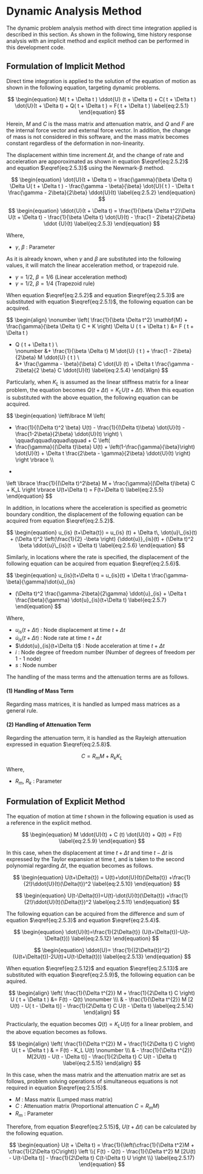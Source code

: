 <script type="text/x-mathjax-config">
MathJax.Hub.Config({
  tex2jax: {
    inlineMath: [['$','$'], ['\\(','\\)']],
    processEscapes: true
  },
  TeX: {
    equationNumbers: {
      autoNumber: "AMS"
    }
  },
  CommonHTML: { matchFontHeight: true },
  displayAlign: "center"
});
</script>
<script async src="https://cdn.mathjax.org/mathjax/latest/MathJax.js?config=TeX-AMS_CHTML"></script>

# Dynamic Analysis Method

The dynamic problem analysis method with direct time integration applied is described in this section. As shown in the following, time history response analysis with an implicit method and explicit method can be performed in this development code.

## Formulation of Implicit Method

Direct time integration is applied to the solution of the equation of motion as shown in the following equation, targeting dynamic problems.

$$
\begin{equation}
M( t + \Delta t ) \ddot{U} (t + \Delta t) + C( t + \Delta t ) \dot{U}(t + \Delta t) + Q( t + \Delta t ) = F( t + \Delta t )
\label{eq:2.5.1}
\end{equation}
$$

Herein, $M$ and $C$ is the mass matrix and attenuation matrix, and $Q$ and $F$ are the internal force vector and external force vector. In addition, the change of mass is not considered in this software, and the mass matrix becomes constant regardless of the deformation in non-linearity.

The displacement within time increment $\Delta t$, and the change of rate and acceleration are apporoximated as shown in equation $\eqref{eq:2.5.2}$ and equation $\eqref{eq:2.5.3}$ using the Newmark-&beta; method.

$$
\begin{equation}
\dot{U}(t + \Delta t) =
\frac{\gamma}{\beta \Delta t} \Delta U( t + \Delta t ) - \frac{\gamma - \beta}{\beta} \dot{U}( t ) - \Delta t \frac{\gamma - 2\beta}{2\beta} \ddot{U}(t)
\label{eq:2.5.2}
\end{equation}
$$

$$
\begin{equation}
\ddot{U}(t + \Delta t) = \frac{1}{\beta \Delta t^2}\Delta U(t + \Delta t) - \frac{1}{\beta \Delta t} \dot{U}(t) - \frac{1 - 2\beta}{2\beta} \ddot {U}(t)
\label{eq:2.5.3}
\end{equation}
$$

Where,

  - $\gamma$, $\beta$ : Parameter

As it is already known, when $\gamma$ and $\beta$ are substituted into the following values, it will match the linear acceleration method, or trapezoid rule.

  - $\gamma=1/2$, $\beta=1/6$ (Linear acceleration method)
  - $\gamma=1/2$, $\beta=1/4$ (Trapezoid rule)

When equation $\eqref{eq:2.5.2}$ and equation $\eqref{eq:2.5.3}$ are substituted with equation $\eqref{eq:2.5.1}$, the following equation can be acquired.

$$
\begin{align}
\nonumber \left( \frac{1}{\beta \Delta t^2} \mathbf{M} + \frac{\gamma}{\beta \Delta t} C + K \right) \Delta U ( t + \Delta t ) &= F ( t + \Delta t )
- Q ( t + \Delta t ) \\\
\nonumber &+ \frac{1}{\beta \Delta t} M \dot{U} ( t )
           + \frac{1 - 2\beta}{2\beta} M \ddot{U} ( t ) \\\
&+ \frac{\gamma - \beta}{\beta} C \dot{U} (t)
           + \Delta t \frac{\gamma - 2\beta}{2 \beta} C \ddot{U}(t)
\label{eq:2.5.4}
\end{align}
$$

Particularly, when $K_L$ is assumed as the linear stiffness matrix for a linear problem, the equation becomes $Q ( t + \Delta t ) = K_L U (t + \Delta t)$. When this equation is substituted with the above equation, the following equation can be acquired.

$$
\begin{equation}
\left\lbrace
M
\left(
 - \frac{1}{(\Delta t)^2 \beta} U(t) - \frac{1}{(\Delta t)\beta} \dot{U}(t) - \frac{1-2\beta}{2\beta} \ddot{U}(t)
\right) \\\
\qquad\qquad\qquad\qquad +
C
\left(
 - \frac{\gamma}{(\Delta t)\beta} U(t) + \left(1-\frac{\gamma}{\beta}\right) \dot{U}(t) + \Delta t \frac{2\beta - \gamma}{2\beta} \ddot{U}(t)
\right)
\right \rbrace \\\
+
\left \lbrace
 \frac{1}{(\Delta t)^2\beta} M + \frac{\gamma}{(\Delta t)\beta} C + K_L
\right \rbrace
U(t+\Delta t)
= F(t+\Delta t)
\label{eq:2.5.5}
\end{equation}
$$

In addition, in locations where the acceleration is specified as geometric boundary condition, the displacement of the following equation can be acquired from equation $\eqref{eq:2.5.2}$.


$$
\begin{equation}
u_{is} (t+\Delta{t}) = u_{is} (t) + \Delta t\, \dot{u}\_{is}(t) + (\Delta t)^2 \left(\frac{1}{2} -\beta \right) {\ddot{u}}_{is}(t) + (\Delta t)^2 \beta \ddot{u}\_{is}(t + \Delta t)
\label{eq:2.5.6}
\end{equation}
$$

Similarly, in locations where the rate is specified, the displacement of the following equation can be acquired from equation $\eqref{eq:2.5.6}$.

$$
\begin{equation}
u\_{is}(t+\Delta t) = u\_{is}(t) + \Delta t \frac{\gamma-\beta}{\gamma}\dot{u}\_{is}
+ (\Delta t)^2 \frac{\gamma-2\beta}{2\gamma} \ddot{u}\_{is} + \Delta t \frac{\beta}{\gamma} \dot{u}\_{is}(t+\Delta t)
\label{eq:2.5.7}
\end{equation}
$$

Where,

  - $u_{is}(t+\Delta t)$ : Node displacement at time $t + \Delta t$
  - $\dot{u}_{is}(t+\Delta t)$ : Node rate at time $t + \Delta t$
  - $\ddot{u}_{is}(t+\Delta t)$ : Node acceleration at time $t + \Delta t$
  - $i$ : Node degree of freedom number (Number of degrees of freedom per 1 - 1 node)
  - $s$ : Node number

The handling of the mass terms and the attenuation terms are as follows.

#### (1) Handling of Mass Term

Regarding mass matrices, it is handled as lumped mass matrices as a general rule.

#### (2) Handling of Attenuation Term

Regarding the attenuation term, it is handled as the Rayleigh attenuation expressed in equation $\eqref{eq:2.5.8}$.

$$
\begin{equation}
C = R_m M + R_k K_L
\label{eq:2.5.8}
\end{equation}
$$

Where,

  - $R_m$, $R_k$ : Parameter

## Formulation of Explicit Method

The equation of motion at time $t$ shown in the following equation is used as a reference in the explicit method.

$$
\begin{equation}
M \ddot{U}(t) + C (t) \dot{U}(t) + Q(t) = F(t)
\label{eq:2.5.9}
\end{equation}
$$

In this case, when the displacement at time $t + \Delta t$ and time $t - \Delta t$ is expressed by the Taylor expansion at time $t$, and is taken to the second polynomial regarding $\Delta t$, the equation becomes as follows.


$$
\begin{equation}
U(t+\Delta{t}) = U(t)+\dot{U}(t)(\Delta{t})
+\frac{1}{2!}\ddot{U}(t)(\Delta{t})^2
\label{eq:2.5.10}
\end{equation}
$$

$$
\begin{equation}
U(t-\Delta{t})=U(t)-\dot{U}(t)(\Delta{t})
+\frac{1}{2!}\ddot{U}(t)(\Delta{t})^2
\label{eq:2.5.11}
\end{equation}
$$

The following equation can be acquired from the difference and sum of equation $\eqref{eq:2.5.3}$ and equation $\eqref{eq:2.5.4}$.

$$
\begin{equation}
\dot{U}(t)=\frac{1}{2\Delta{t}}
(U(t+\Delta{t})-U(t-\Delta{t}))
\label{eq:2.5.12}
\end{equation}
$$

$$
\begin{equation}
\ddot{U}=
\frac{1}{(2\Delta{t})^2}
(U(t+\Delta{t})-2U(t)+U(t-\Delta{t}))
\label{eq:2.5.13}
\end{equation}
$$

When equation $\eqref{eq:2.5.12}$ and equation $\eqref{eq:2.5.13}$ are substituted with equation $\eqref{eq:2.5.9}$, the following equation can be aquired.


$$
\begin{align}
\left( \frac{1}{\Delta t^{2}} M + \frac{1}{2\Delta t} C \right) U ( t + \Delta t ) &=
  F(t) - Q(t) \nonumber \\\
  & - \frac{1}{\Delta t^{2}} M [2 U(t) - U( t - \Delta t)] - \frac{1}{2\Delta t} C U(t - \Delta t)
\label{eq:2.5.14}
\end{align}
$$

Practicularly, the equation becomes $Q(t)=K_L U(t)$ for a linear problem, and the above equation becomes as follows.

$$
\begin{align}
\left( \frac{1}{\Delta t^{2}} M + \frac{1}{2\Delta t} C \right) U( t + \Delta t ) & = F(t) - K_L U(t) \nonumber \\\
  & - \frac{1}{\Delta t^{2}} M[2U(t) - U(t - \Delta t)] - \frac{1}{2\Delta t} C U(t - \Delta t)
\label{eq:2.5.15}
\end{align}
$$

In this case, when the mass matrix and the attenuation matrix are set as follows, problem solving operations of simultaneous equations is not required in equation $\eqref{eq:2.5.15}$.

  - $M$ : Mass matrix (Lumped mass matrix)
  - $C$ : Attenuation matrix (Proportional attenuation $C=R_mM$)
  - $R_m$ : Parameter

Therefore, from equation $\eqref{eq:2.5.15}$, $U(t+\Delta t)$ can be calculated by the following equation.

$$
\begin{equation}
U(t + \Delta t)  =
\frac{1}{\left(\cfrac{1}{\Delta t^2}M + \cfrac{1}{2\Delta t}C\right)}
\left \\{
F(t) - Q(t) - \frac{1}{\Delta t^2} M [2U(t) - U(t-\Delta t)] - \frac{1}{2\Delta t} C(t-\Delta t) U
\right \\}
\label{eq:2.5.17}
\end{equation}
$$

